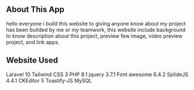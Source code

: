 

## About This App

hello everyone i build this website to giving anyone know about my project has been builded by me or my teamwork, this website include background to know description about this project, preview few image, video preview project, and link apps.

## Website Used

Laravel 10
Tailwind CSS 3
PHP 8.1
jquery 3.7.1
Font awesome 6.4.2
SplideJS 4.4.1
CKEditor 5
Toastify-JS
MySQL

